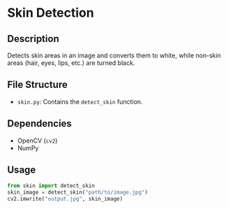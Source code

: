 # Skin Detection

## Description
Detects skin areas in an image and converts them to white, while non-skin areas (hair, eyes, lips, etc.) are turned black.

## File Structure
- `skin.py`: Contains the `detect_skin` function.

## Dependencies
- OpenCV (`cv2`)
- NumPy

## Usage
```python
from skin import detect_skin
skin_image = detect_skin("path/to/image.jpg")
cv2.imwrite("output.jpg", skin_image)
```

